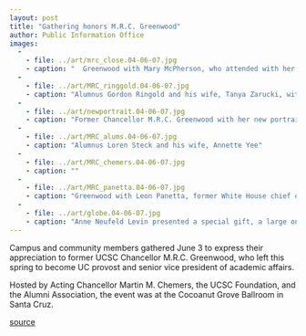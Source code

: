 ```yaml
---
layout: post
title: "Gathering honors M.R.C. Greenwood"
author: Public Information Office
images:
  -
    - file: ../art/mrc_close.04-06-07.jpg
    - caption: "  Greenwood with Mary McPherson, who attended with her husband, State Senator Bruce McPherson"
  -
    - file: ../art/MRC_ringgold.04-06-07.jpg
    - caption: "Alumnus Gordon Ringold and his wife, Tanya Zarucki, with Lynda Goff, professor of biology, in green"
  -
    - file: ../art/newportrait.04-06-07.jpg
    - caption: "Former Chancellor M.R.C. Greenwood with her new portrait Photos: Victor Schiffrin, UCSC Photo Services"
  -
    - file: ../art/MRC_alums.04-06-07.jpg
    - caption: "Alumnus Loren Steck and his wife, Annette Yee"
  -
    - file: ../art/MRC_chemers.04-06-07.jpg
    - caption: ""
  -
    - file: ../art/MRC_panetta.04-06-07.jpg
    - caption: "Greenwood with Leon Panetta, former White House chief of staff and congressman."
  -
    - file: ../art/globe.04-06-07.jpg
    - caption: "Anne Neufeld Levin presented a special gift, a large one-of-a-kind piece of art glass made in Santa Cruz, evoking the Monterey Bay National Marine Sanctuary"
---
```


Campus and community members gathered June 3 to express their appreciation to former UCSC Chancellor M.R.C. Greenwood, who left this spring to become UC provost and senior vice president of academic affairs.

Hosted by Acting Chancellor Martin M. Chemers, the UCSC Foundation, and the Alumni Association, the event was at the Cocoanut Grove Ballroom in Santa Cruz.

  

  

  

[source](http://www1.ucsc.edu/currents/03-04/06-07/greenwood.html "Permalink to greenwood")
